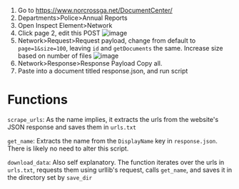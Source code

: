 1. Go to https://www.norcrossga.net/DocumentCenter/
2. Departments>Police>Annual Reports
3. Open Inspect Element>Network
4. Click page 2, edit this POST
   ![image](https://user-images.githubusercontent.com/40151222/111563943-48f3f800-876f-11eb-87bc-eb7e4f805d7e.png)
5. Network>Request>Request payload, change from default to `page=1&size=100`, leaving `id` and `getDocuments` the same. Increase size based on number of files ![image](https://user-images.githubusercontent.com/40151222/111564132-a1c39080-876f-11eb-9dd8-4c10b78f055c.png)
6. Network>Response>Response Payload    Copy all.
7. Paste into a document titled response.json, and run script

# Functions
`scrape_urls`: As the name implies, it extracts the urls from the website's JSON response and saves them in `urls.txt`

`get_name`: Extracts the name from the `DisplayName` key in `response.json`. There is likely no need to alter this script.

`download_data`: Also self explanatory. The function iterates over the urls in `urls.txt`, requests them using urllib's request, calls `get_name`, and saves it in the directory set by `save_dir`
